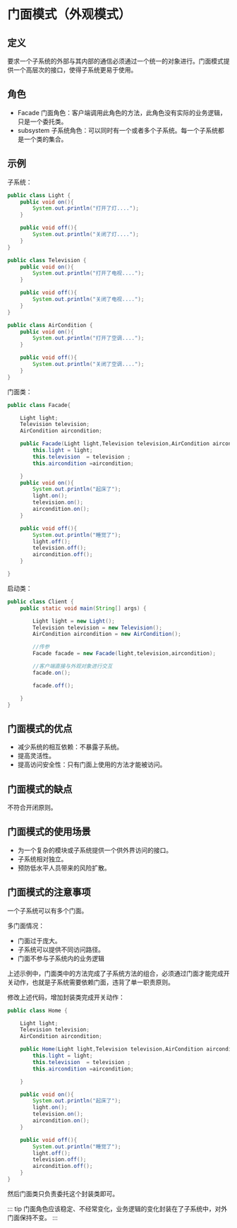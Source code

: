 # 门面模式（外观模式）

## 定义

要求一个子系统的外部与其内部的通信必须通过一个统一的对象进行。门面模式提供一个高层次的接口，使得子系统更易于使用。

## 角色

- Facade 门面角色：客户端调用此角色的方法，此角色没有实际的业务逻辑，只是一个委托类。
- subsystem 子系统角色：可以同时有一个或者多个子系统。每一个子系统都是一个类的集合。

## 示例

子系统：

```java
public class Light {
    public void on(){
        System.out.println("打开了灯....");
    }

    public void off(){
        System.out.println("关闭了灯....");
    }
}
```

```java
public class Television {
    public void on(){
        System.out.println("打开了电视....");
    }

    public void off(){
        System.out.println("关闭了电视....");
    }
}
```

```java
public class AirCondition {
    public void on(){
        System.out.println("打开了空调....");
    }

    public void off(){
        System.out.println("关闭了空调....");
    }
}
```

门面类：

```java
public class Facade{

    Light light;
    Television television;
    AirCondition aircondition;

    public Facade(Light light,Television television,AirCondition aircondition){
        this.light = light;
        this.television  = television ;
        this.aircondition =aircondition;

    }
    public void on(){
        System.out.println("起床了");
        light.on();
        television.on();
        aircondition.on();
    }

    public void off(){
        System.out.println("睡觉了");
        light.off();
        television.off();
        aircondition.off();
    }

}
```

启动类：

```java
public class Client {
    public static void main(String[] args) {

        Light light = new Light();
        Television television = new Television();
        AirCondition aircondition = new AirCondition();

        //传参
        Facade facade = new Facade(light,television,aircondition);

        //客户端直接与外观对象进行交互
        facade.on();

        facade.off();

    }
}
```

## 门面模式的优点

- 减少系统的相互依赖：不暴露子系统。
- 提高灵活性。
- 提高访问安全性：只有门面上使用的方法才能被访问。

## 门面模式的缺点

不符合开闭原则。

## 门面模式的使用场景

- 为一个复杂的模块或子系统提供一个供外界访问的接口。
- 子系统相对独立。
- 预防低水平人员带来的风险扩散。

## 门面模式的注意事项

一个子系统可以有多个门面。

多门面情况：

- 门面过于庞大。
- 子系统可以提供不同访问路径。
- 门面不参与子系统内的业务逻辑

上述示例中，门面类中的方法完成了子系统方法的组合，必须通过门面才能完成开关动作，也就是子系统需要依赖门面，违背了单一职责原则。

修改上述代码，增加封装类完成开关动作：

```java
public class Home {

    Light light;
    Television television;
    AirCondition aircondition;

    public Home(Light light,Television television,AirCondition aircondition){
        this.light = light;
        this.television  = television ;
        this.aircondition =aircondition;

    }

    public void on(){
        System.out.println("起床了");
        light.on();
        television.on();
        aircondition.on();
    }

    public void off(){
        System.out.println("睡觉了");
        light.off();
        television.off();
        aircondition.off();
    }
}
```

然后门面类只负责委托这个封装类即可。

::: tip
门面角色应该稳定、不经常变化，业务逻辑的变化封装在了子系统中，对外门面保持不变。
:::
